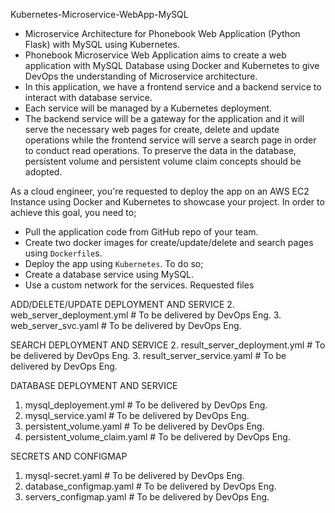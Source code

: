 Kubernetes-Microservice-WebApp-MySQL


- Microservice Architecture for Phonebook Web Application (Python Flask) with MySQL using Kubernetes.
- Phonebook Microservice Web Application aims to create a web application with MySQL Database using Docker and Kubernetes to give DevOps the understanding of Microservice architecture.
- In this application, we have a frontend service and a backend service to interact with database service. 
- Each service will be managed by a Kubernetes deployment.
- The backend service will be a gateway for the application and it will serve the necessary web pages for create, delete and update operations while the frontend service will serve a search page in order to conduct read operations. To preserve the data in the database, persistent volume and persistent volume claim concepts should be adopted.

As a cloud engineer, you're requested to deploy the app on an AWS EC2 Instance using Docker and Kubernetes to showcase your project. In order to achieve this goal, you need to;
  - Pull the application code from GitHub repo of your team.
  - Create two docker images for create/update/delete and search pages using `Dockerfile`s.
  - Deploy the app using `Kubernetes`. To do so;
  - Create a database service using MySQL.
  - Use a custom network for the services.
Requested files

ADD/DELETE/UPDATE DEPLOYMENT AND SERVICE
2. web_server_deployment.yml      # To be delivered by DevOps Eng.
3. web_server_svc.yaml        # To be delivered by DevOps Eng.

SEARCH DEPLOYMENT AND SERVICE
2. result_server_deployment.yml   # To be delivered by DevOps Eng.
3. result_server_service.yaml     # To be delivered by DevOps Eng.

DATABASE DEPLOYMENT AND SERVICE
1. mysql_deployement.yml          # To be delivered by DevOps Eng.
2. mysql_service.yaml             # To be delivered by DevOps Eng.
3. persistent_volume.yaml         # To be delivered by DevOps Eng.
4. persistent_volume_claim.yaml   # To be delivered by DevOps Eng.

SECRETS AND CONFIGMAP
1. mysql-secret.yaml              # To be delivered by DevOps Eng.
2. database_configmap.yaml        # To be delivered by DevOps Eng.
3. servers_configmap.yaml         # To be delivered by DevOps Eng.



